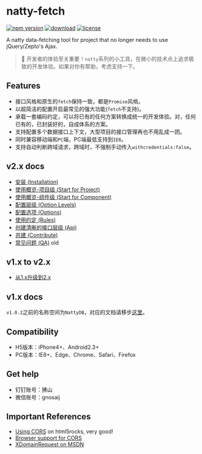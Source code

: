 # natty-fetch

[![npm version](https://img.shields.io/npm/v/natty-fetch.svg?style=flat)](https://www.npmjs.com/package/natty-fetch) [![download](https://img.shields.io/npm/dm/natty-fetch.svg?style=flat)](https://www.npmjs.com/package/natty-fetch) [![license](https://img.shields.io/badge/license-MIT-blue.svg?style=flat)](https://raw.githubusercontent.com/jias/natty-fetch/master/LICENSE)

A natty data-fetching tool for project that no longer needs to use jQuery/Zepto's Ajax.

> 🍻 开发者的体验至关重要！`natty`系列的小工具，在微小的技术点上追求极致的开发体验。如果对你有帮助，考虑支持一下。

## Features

* 接口风格和原生的`fetch`保持一致，都是`Promise`风格。
* 以超简洁的配置开启最常见的强大功能(`fetch`不支持)。
* 承载一套编码约定，可以将已有的任何方案转换成统一的开发体验。对，任何已有的，已封装好的，自成体系的方案。
* 支持配置多个数据接口上下文，大型项目的接口管理再也不用乱成一团。
* 同时兼容移动端和`PC`端，PC端最低支持到`IE8`。
* 支持自动判断跨域请求，跨域时，不强制手动传入`withcredentials:false`。

## v2.x docs

* [安装 (Installation)](docs/install.md)
* [使用概览-项目级 (Start for Project)](docs/start_for_project.md)
* [使用概览-组件级 (Start for Component)](docs/start_for_component.md)
* [配置层级 (Option Levels)](docs/option_levels.md)
* [配置选项 (Options)](docs/options.md)
* [使用约定 (Rules)](docs/rules.md)
* [创建清晰的接口层级 (Api)](docs/clear_api.md)
* [共建 (Contribute)](docs/dev.md)
* [常见问题 (QA)](docs/questions.md) old

## v1.x to v2.x

* [从1.x升级到2.x](docs/from_v1_to_v2.md)

## v1.x docs

`v1.0.2`之前的名称空间为`NattyDB`，对应的文档请移步[这里](https://github.com/Jias/natty-fetch/tree/v1.0.2)。

## Compatibility

* H5版本：iPhone4+、Android2.3+
* PC版本：IE8+、Edge、Chrome、Safari、Firefox

## Get help

* 钉钉账号：拂山
* 微信账号：gnosaij


## Important References

* [Using CORS](http://www.html5rocks.com/en/tutorials/cors/) on html5rocks, very good!
* [Browser support for CORS](http://enable-cors.org/client.html)
* [XDomainRequest on MSDN](https://msdn.microsoft.com/en-us/library/cc288060(VS.85).aspx)
